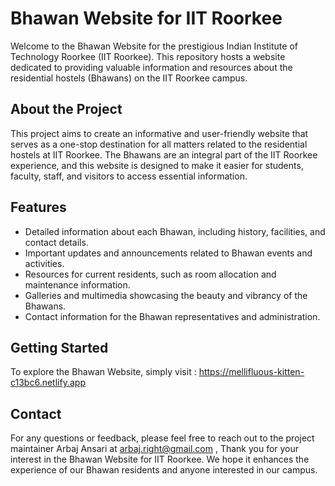 # Bhawan Website for IIT Roorkee

Welcome to the Bhawan Website for the prestigious Indian Institute of Technology Roorkee (IIT Roorkee). This repository hosts a website dedicated to providing valuable information and resources about the residential hostels (Bhawans) on the IIT Roorkee campus.

## About the Project

This project aims to create an informative and user-friendly website that serves as a one-stop destination for all matters related to the residential hostels at IIT Roorkee. The Bhawans are an integral part of the IIT Roorkee experience, and this website is designed to make it easier for students, faculty, staff, and visitors to access essential information.

## Features

- Detailed information about each Bhawan, including history, facilities, and contact details.
- Important updates and announcements related to Bhawan events and activities.
- Resources for current residents, such as room allocation and maintenance information.
- Galleries and multimedia showcasing the beauty and vibrancy of the Bhawans.
- Contact information for the Bhawan representatives and administration.


## Getting Started

To explore the Bhawan Website, simply visit : https://mellifluous-kitten-c13bc6.netlify.app

## Contact

For any questions or feedback, please feel free to reach out to the project maintainer Arbaj Ansari at arbaj.right@gmail.com ,
Thank you for your interest in the Bhawan Website for IIT Roorkee. We hope it enhances the experience of our Bhawan residents and anyone interested in our campus.
